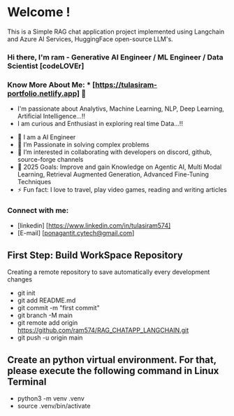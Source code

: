 # Welcome !
This is a Simple RAG chat application project implemented using Langchain and Azure AI Services, HuggingFace open-source LLM's.
### Hi there, I'm ram - Generative AI Engineer / ML Engineer / Data Scientist [codeLOVEr]

### Know More About Me: * [https://tulasiram-portfolio.netlify.app] 👋

+ I'm passionate about Analytivs, Machine Learning, NLP, Deep Learning, Artificial Intelligence...!!
+ I am curious and Enthusiast in exploring real time Data...!!

- 🔭 I am a AI Engineer
- 🌱 I’m Passionate in solving complex problems
- 👯 I’m interested in collaborating with developers on discord, github, source-forge channels
- 🥅 2025 Goals: Improve and gain Knowledge on Agentic AI, Multi Modal Learning, Retrieval Augmented Generation, Advanced Fine-Tuning Techniques
- ⚡ Fun fact: I love to travel, play video games, reading and writing articles

### Connect with me: 
+ [linkedin] [https://www.linkedin.com/in/tulasiram574]
+ [E-mail] [ponagantit.cytech@gmail.com]

## First Step: Build WorkSpace Repository  
Creating a remote repository to save automatically every development changes 
+ git init
+ git add README.md
+ git commit -m "first commit"
+ git branch -M main
+ git remote add origin https://github.com/ram574/RAG_CHATAPP_LANGCHAIN.git
+ git push -u origin main

## Create an python virtual environment. For that, please execute the following command in Linux Terminal
+ python3 -m venv .venv
+ source .venv/bin/activate